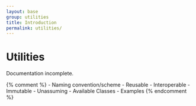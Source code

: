 ```yaml
---
layout: base
group: utilities
title: Introduction
permalink: utilities/
---
```


# Utilities

<p class="hint hint--negative">Documentation incomplete.</p>

{% comment %}
    - Naming convention/scheme
    - Reusable
    - Interoperable
    - Immutable
    - Unassuming
    - Available Classes
    - Examples
{% endcomment %}